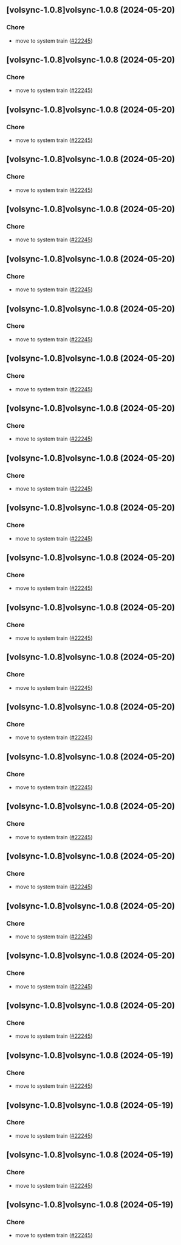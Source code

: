 


## [volsync-1.0.8]volsync-1.0.8 (2024-05-20)

### Chore



- move to system train ([#22245](https://github.com/truecharts/charts/issues/22245))


## [volsync-1.0.8]volsync-1.0.8 (2024-05-20)

### Chore



- move to system train ([#22245](https://github.com/truecharts/charts/issues/22245))


## [volsync-1.0.8]volsync-1.0.8 (2024-05-20)

### Chore



- move to system train ([#22245](https://github.com/truecharts/charts/issues/22245))


## [volsync-1.0.8]volsync-1.0.8 (2024-05-20)

### Chore



- move to system train ([#22245](https://github.com/truecharts/charts/issues/22245))


## [volsync-1.0.8]volsync-1.0.8 (2024-05-20)

### Chore



- move to system train ([#22245](https://github.com/truecharts/charts/issues/22245))


## [volsync-1.0.8]volsync-1.0.8 (2024-05-20)

### Chore



- move to system train ([#22245](https://github.com/truecharts/charts/issues/22245))


## [volsync-1.0.8]volsync-1.0.8 (2024-05-20)

### Chore



- move to system train ([#22245](https://github.com/truecharts/charts/issues/22245))


## [volsync-1.0.8]volsync-1.0.8 (2024-05-20)

### Chore



- move to system train ([#22245](https://github.com/truecharts/charts/issues/22245))


## [volsync-1.0.8]volsync-1.0.8 (2024-05-20)

### Chore



- move to system train ([#22245](https://github.com/truecharts/charts/issues/22245))


## [volsync-1.0.8]volsync-1.0.8 (2024-05-20)

### Chore



- move to system train ([#22245](https://github.com/truecharts/charts/issues/22245))


## [volsync-1.0.8]volsync-1.0.8 (2024-05-20)

### Chore



- move to system train ([#22245](https://github.com/truecharts/charts/issues/22245))


## [volsync-1.0.8]volsync-1.0.8 (2024-05-20)

### Chore



- move to system train ([#22245](https://github.com/truecharts/charts/issues/22245))


## [volsync-1.0.8]volsync-1.0.8 (2024-05-20)

### Chore



- move to system train ([#22245](https://github.com/truecharts/charts/issues/22245))


## [volsync-1.0.8]volsync-1.0.8 (2024-05-20)

### Chore



- move to system train ([#22245](https://github.com/truecharts/charts/issues/22245))


## [volsync-1.0.8]volsync-1.0.8 (2024-05-20)

### Chore



- move to system train ([#22245](https://github.com/truecharts/charts/issues/22245))


## [volsync-1.0.8]volsync-1.0.8 (2024-05-20)

### Chore



- move to system train ([#22245](https://github.com/truecharts/charts/issues/22245))


## [volsync-1.0.8]volsync-1.0.8 (2024-05-20)

### Chore



- move to system train ([#22245](https://github.com/truecharts/charts/issues/22245))


## [volsync-1.0.8]volsync-1.0.8 (2024-05-20)

### Chore



- move to system train ([#22245](https://github.com/truecharts/charts/issues/22245))


## [volsync-1.0.8]volsync-1.0.8 (2024-05-20)

### Chore



- move to system train ([#22245](https://github.com/truecharts/charts/issues/22245))


## [volsync-1.0.8]volsync-1.0.8 (2024-05-20)

### Chore



- move to system train ([#22245](https://github.com/truecharts/charts/issues/22245))


## [volsync-1.0.8]volsync-1.0.8 (2024-05-20)

### Chore



- move to system train ([#22245](https://github.com/truecharts/charts/issues/22245))


## [volsync-1.0.8]volsync-1.0.8 (2024-05-19)

### Chore



- move to system train ([#22245](https://github.com/truecharts/charts/issues/22245))


## [volsync-1.0.8]volsync-1.0.8 (2024-05-19)

### Chore



- move to system train ([#22245](https://github.com/truecharts/charts/issues/22245))


## [volsync-1.0.8]volsync-1.0.8 (2024-05-19)

### Chore



- move to system train ([#22245](https://github.com/truecharts/charts/issues/22245))


## [volsync-1.0.8]volsync-1.0.8 (2024-05-19)

### Chore



- move to system train ([#22245](https://github.com/truecharts/charts/issues/22245))